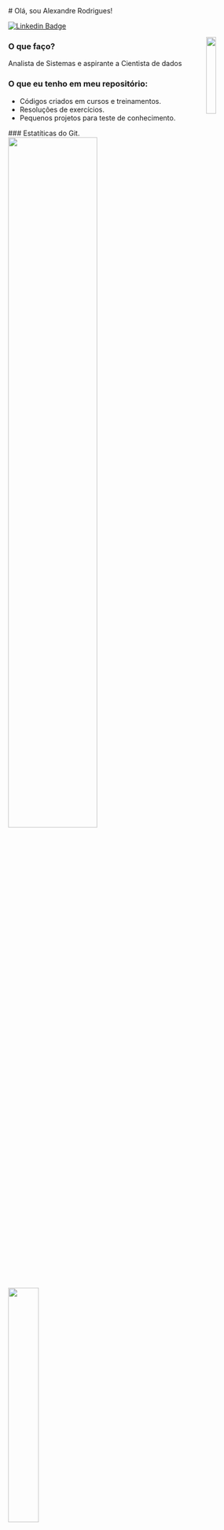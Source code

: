 
 <div>
 # Olá, sou Alexandre Rodrigues!

 [![Linkedin Badge](https://img.shields.io/badge/-LinkedIn-blue?style=flat-square&logo=Linkedin&logoColor=white&link=https://www.linkedin.com/in/alxrds/)](https://www.linkedin.com/in/alxrds/)
 
 
 <img width="20%" align="right" src="http://alexandrerodrigues.dev.br/assets/images/19.png"/>


 ### O que faço?
 Analista de Sistemas e aspirante a Cientista de dados


 ### O que eu tenho em meu repositório:

  - Códigos criados em cursos e treinamentos.
  - Resoluções de exercícios.
  - Pequenos projetos para teste de conhecimento.
 
 
 
</div>






<div>
 ### Estatíticas do Git.
 <img  width="60%" src="https://github-readme-stats.vercel.app/api?username=alxrds&show_icons=true&theme=tokyonight&include_all_commits=true&count_private=true"/>
 <img  width="35%" src="https://github-readme-stats.vercel.app/api/top-langs/?username=alxrds&layout=compact&langs_count=7&theme=tokyonight"/>
</div>

